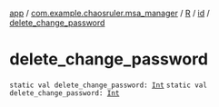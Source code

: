 [app](../../../index.md) / [com.example.chaosruler.msa_manager](../../index.md) / [R](../index.md) / [id](index.md) / [delete_change_password](.)

# delete_change_password

`static val delete_change_password: `[`Int`](https://kotlinlang.org/api/latest/jvm/stdlib/kotlin/-int/index.html)
`static val delete_change_password: `[`Int`](https://kotlinlang.org/api/latest/jvm/stdlib/kotlin/-int/index.html)